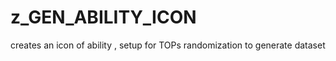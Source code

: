 # z_GEN_ABILITY_ICON

creates an icon of ability , setup for TOPs randomization to generate dataset

